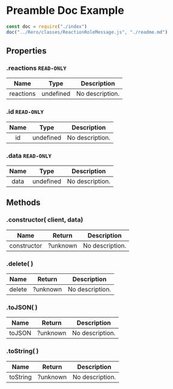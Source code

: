 # Preamble Doc Example

```js
const doc = require("./index")
doc("../Rero/classes/ReactionRoleMessage.js", "./readme.md")
```

## Properties

### .reactions `READ-ONLY`
| Name | Type | Description |
|:-:|:-:|:-:|
| reactions | undefined | No description. |

### .id `READ-ONLY`
| Name | Type | Description |
|:-:|:-:|:-:|
| id | undefined | No description. |

### .data `READ-ONLY`
| Name | Type | Description |
|:-:|:-:|:-:|
| data | undefined | No description. |

## Methods

### .constructor( client, data) 
| Name | Return | Description |
|:-:|:-:|:-:|
| constructor | ?unknown | No description. |

### .delete( ) 
| Name | Return | Description |
|:-:|:-:|:-:|
| delete | ?unknown | No description. |

### .toJSON( ) 
| Name | Return | Description |
|:-:|:-:|:-:|
| toJSON | ?unknown | No description. |

### .toString( ) 
| Name | Return | Description |
|:-:|:-:|:-:|
| toString | ?unknown | No description. |

